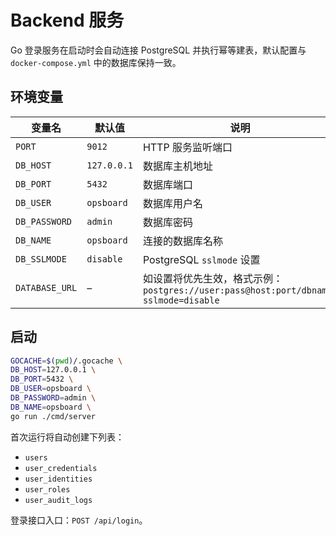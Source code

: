 # Backend 服务

Go 登录服务在启动时会自动连接 PostgreSQL 并执行幂等建表，默认配置与 `docker-compose.yml` 中的数据库保持一致。

## 环境变量

| 变量名 | 默认值 | 说明 |
| --- | --- | --- |
| `PORT` | `9012` | HTTP 服务监听端口 |
| `DB_HOST` | `127.0.0.1` | 数据库主机地址 |
| `DB_PORT` | `5432` | 数据库端口 |
| `DB_USER` | `opsboard` | 数据库用户名 |
| `DB_PASSWORD` | `admin` | 数据库密码 |
| `DB_NAME` | `opsboard` | 连接的数据库名称 |
| `DB_SSLMODE` | `disable` | PostgreSQL `sslmode` 设置 |
| `DATABASE_URL` | – | 如设置将优先生效，格式示例：`postgres://user:pass@host:port/dbname?sslmode=disable` |

## 启动

```bash
GOCACHE=$(pwd)/.gocache \
DB_HOST=127.0.0.1 \
DB_PORT=5432 \
DB_USER=opsboard \
DB_PASSWORD=admin \
DB_NAME=opsboard \
go run ./cmd/server
```

首次运行将自动创建下列表：

- `users`
- `user_credentials`
- `user_identities`
- `user_roles`
- `user_audit_logs`

登录接口入口：`POST /api/login`。
